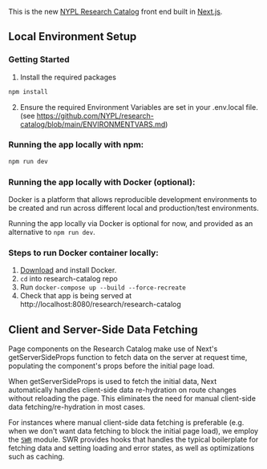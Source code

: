 This is the new [NYPL Research Catalog](https://www.nypl.org/research/research-catalog) front end built in [Next.js](https://nextjs.org/).

## Local Environment Setup

### Getting Started

1. Install the required packages

```bash
npm install
```

2. Ensure the required Environment Variables are set in your .env.local file.
(see https://github.com/NYPL/research-catalog/blob/main/ENVIRONMENTVARS.md)

### Running the app locally with npm:

```bash
npm run dev
```

### Running the app locally with Docker (optional):

Docker is a platform that allows reproducible development environments to be created and run across different local and production/test environments.

Running the app locally via Docker is optional for now, and provided as an alternative to `npm run dev`.

### Steps to run Docker container locally:

1. [Download](https://docs.docker.com/get-docker/) and install Docker.
2. `cd` into research-catalog repo
3. Run `docker-compose up --build --force-recreate`
4. Check that app is being served at http://localhost:8080/research/research-catalog

## Client and Server-Side Data Fetching

Page components on the Research Catalog make use of Next's getServerSideProps function to fetch data on the server at request time, populating the component's props before the initial page load.

When getServerSideProps is used to fetch the initial data, Next automatically handles client-side data re-hydration on route changes without reloading the page. This eliminates the need for manual client-side data fetching/re-hydration in most cases.

For instances where manual client-side data fetching is preferable (e.g. when we don't want data fetching to block the initial page load), we employ the [`SWR`](https://www.npmjs.com/package/swr) module. SWR provides hooks that handles the typical boilerplate for fetching data and setting loading and error states, as well as optimizations such as caching.
